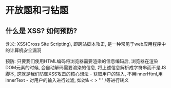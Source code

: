 # 开放题和刁钻题

## 什么是 XSS? 如何预防?

含义: XSS(Cross Site Scripting), 即跨站脚本攻击, 是一种常见于web应用程序中的计算机安全漏洞

预防: 只要我们使用HTML编码将浏览器需要渲染的信息编码后, 浏览器在渲染DOM元素的时候, 会自动解码需要渲染的信息, 
将上述信息解析成字符串而不是JS脚本, 这就是我们防御XSS攻击的核心想法
    - 获取用户的输入, 不用innerHtml,用innerText
    - 对用户的输入进行过滤, 如对& < > " ' /等进行转义
